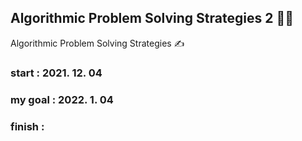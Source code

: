 ## Algorithmic Problem Solving Strategies 2 👩‍💻
Algorithmic Problem Solving Strategies ✍️

### start : 2021. 12. 04
### my goal : 2022. 1. 04
### finish :
